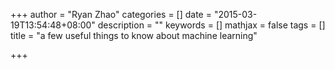 +++
author = "Ryan Zhao"
categories = []
date = "2015-03-19T13:54:48+08:00"
description = ""
keywords = []
mathjax = false
tags = []
title = "a few useful things to know about machine learning"

+++



